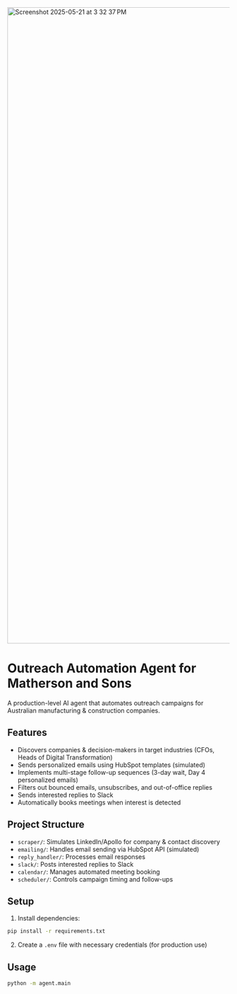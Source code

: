 <img width="1440" alt="Screenshot 2025-05-21 at 3 32 37 PM" src="https://github.com/user-attachments/assets/5442613a-190b-43ba-9f2a-d810cb20c5cc" />

# Outreach Automation Agent for Matherson and Sons

A production-level AI agent that automates outreach campaigns for Australian manufacturing & construction companies.

## Features
- Discovers companies & decision-makers in target industries (CFOs, Heads of Digital Transformation)
- Sends personalized emails using HubSpot templates (simulated)
- Implements multi-stage follow-up sequences (3-day wait, Day 4 personalized emails)
- Filters out bounced emails, unsubscribes, and out-of-office replies
- Sends interested replies to Slack
- Automatically books meetings when interest is detected

## Project Structure
- `scraper/`: Simulates LinkedIn/Apollo for company & contact discovery
- `emailing/`: Handles email sending via HubSpot API (simulated)
- `reply_handler/`: Processes email responses
- `slack/`: Posts interested replies to Slack
- `calendar/`: Manages automated meeting booking
- `scheduler/`: Controls campaign timing and follow-ups

## Setup
1. Install dependencies:
```bash
pip install -r requirements.txt
```

2. Create a `.env` file with necessary credentials (for production use)

## Usage
```bash
python -m agent.main
```




